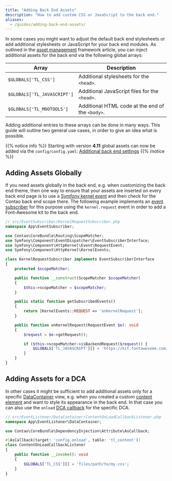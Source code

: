 ```yaml
---
title: "Adding Back End Assets"
description: "How to add custom CSS or JavaScript to the back end."
aliases:
  - /guides/adding-back-end-assets/
---
```



In some cases you might want to adjust the default back end stylesheets or add additional
stylesheets or JavaScript for your back end modules. As outlined in the [asset management][AssetManagement]
framework article, you can inject additional assets for the back end via the following 
global arrays:

| Array | Description |
| --- | --- |
| `$GLOBALS['TL_CSS']` | Additional stylesheets for the `<head>`. |
| `$GLOBALS['TL_JAVASCRIPT']` | Additional JavaScript files for the `<head>`. |
| `$GLOBALS['TL_MOOTOOLS']` | Additional HTML code at the end of the `<body>`. |

Adding additional entries to these arrays can be done in many ways. This guide will
outline two general use cases, in order to give an idea what is possible.

{{% notice info %}}
Starting with version **4.11** global assets can now be added via the `config/config.yaml`:
[Additional back end settings](https://docs.contao.org/manual/en/system/settings/#additional-back-end-settings)
{{% /notice %}}

## Adding Assets Globally

If you need assets globally in the back end, e.g. when customizing the back end
theme, then one way to ensure that your assets are inserted on every back end page 
is to use a [Symfony kernel event][SymfonyEvents] and then check for the Contao 
back end scope there. The following example implements an [event subscriber][SymfonyEventSubscriber]
for this purpose using the `kernel.request` event in order to add a Font-Awesome
kit to the back end.

```php
// src/EventSubscriber/KernelRequestSubscriber.php
namespace App\EventSubscriber;

use Contao\CoreBundle\Routing\ScopeMatcher;
use Symfony\Component\EventDispatcher\EventSubscriberInterface;
use Symfony\Component\HttpKernel\Event\RequestEvent;
use Symfony\Component\HttpKernel\KernelEvents;

class KernelRequestSubscriber implements EventSubscriberInterface
{
    protected $scopeMatcher;

    public function __construct(ScopeMatcher $scopeMatcher)
    {
        $this->scopeMatcher = $scopeMatcher;
    }

    public static function getSubscribedEvents()
    {
        return [KernelEvents::REQUEST => 'onKernelRequest'];
    }

    public function onKernelRequest(RequestEvent $e): void
    {
        $request = $e->getRequest();

        if ($this->scopeMatcher->isBackendRequest($request)) {
            $GLOBALS['TL_JAVASCRIPT'][] = 'https://kit.fontawesome.com/xhcf1h83c6.js';
        }
    }
}
```


## Adding Assets for a DCA

In other cases it might be sufficient to add additional assets only for a specific
[DataContainer][DataContainer] view, e.g. when you created a custom [content element][ContentElement]
and want to style its appearance in the back end. In that case you can also use
the `onload` [DCA callback][DcaCallbacks] for the specific DCA.

```php
// src/EventListener/DataContainer/ContentOnLoadCallbackListener.php
namespace App\EventListener\DataContainer;

use Contao\CoreBundle\DependencyInjection\Attribute\AsCallback;

#[AsCallback(target: 'config.onload', table: 'tl_content')]
class ContentOnLoadCallbackListener
{
    public function __invoke(): void
    {
        $GLOBALS['TL_CSS'][] = 'files/path/to/my.css';
    }
}
```


[AssetManagement]: /framework/asset-management/
[SymfonyEvents]: https://symfony.com/doc/current/reference/events.html
[SymfonyEventSubscriber]: https://symfony.com/doc/current/components/event_dispatcher.html#using-event-subscribers
[DataContainer]: /framework/dca/
[ContentElement]: /framework/content-elements/
[DcaCallbacks]: /reference/dca/callbacks/
